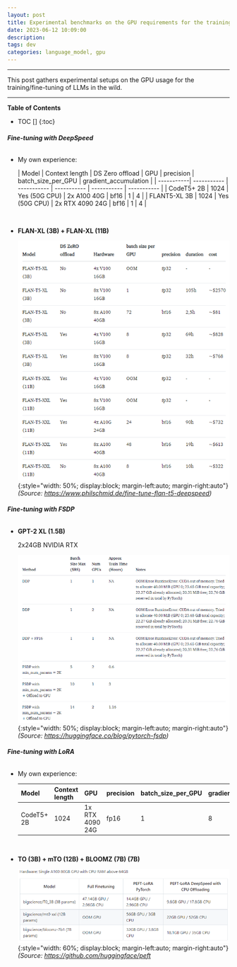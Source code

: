 ```yaml
---
layout: post
title: Experimental benchmarks on the GPU requirements for the training/fine-tuning of LLMs.
date: 2023-06-12 10:09:00
description: 
tags: dev
categories: language_model, gpu
---
```


---

This post gathers experimental setups on the GPU usage for the training/fine-tuning of LLMs in the wild.

---

<b>Table of Contents</b>
* TOC []
{:toc}


###### <b>Fine-tuning with DeepSpeed</b>

- My own experience:

    | Model      | Context length | DS Zero offload  | GPU | precision | batch_size_per_GPU | gradient_accumulation | 
    | -----------| ----------- | ----------- | ----------- | ----------- | ----------- | 
    | CodeT5+ 2B     | 1024     | Yes (50G CPU) | 2x A100 40G | bf16 | 1 | 4 | 
    | FLANT5-XL 3B   | 1024        | Yes (50G CPU) | 2x RTX 4090 24G | bf16 | 1 | 4 | 

<br>

- <b>FLAN-XL (3B) + FLAN-XL (11B)</b>

    ![](/assets/img/gpu/ft_deepspeed_flan.png){:style="width: 50%; display:block; margin-left:auto; margin-right:auto"} *(Source: https://www.philschmid.de/fine-tune-flan-t5-deepspeed)*

###### <b>Fine-tuning with FSDP</b>

- <b>GPT-2 XL (1.5B)</b>

    2x24GB NVIDIA RTX

    ![](/assets/img/gpu/fsdp_gpt.png){:style="width: 50%; display:block; margin-left:auto; margin-right:auto"} *(Source: https://huggingface.co/blog/pytorch-fsdp)*

###### <b>Fine-tuning with LoRA</b>

- My own experience:

    | Model      | Context length  | GPU | precision | batch_size_per_GPU | gradient_accumulation | 
    | -----------| ----------- | ----------- | ----------- | ----------- | ----------- | 
    | CodeT5+ 2B     | 1024     |  1x RTX 4090 24G | fp16 | 1 | 8 |

<br>

- <b>TO (3B) + mTO (12B) + BLOOMZ (7B) (7B)</b>

    ![](/assets/img/gpu/a100.png){:style="width: 60%; display:block; margin-left:auto; margin-right:auto"} *(Source: https://github.com/huggingface/peft*

